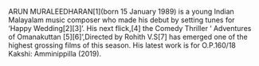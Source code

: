 ARUN MURALEEDHARAN[1](born 15 January 1989) is a young Indian Malayalam music composer who made his debut by setting tunes for ‘Happy Wedding[2][3]’. His next flick,[4] the Comedy Thriller ‘ Adventures of Omanakuttan [5][6]’,Directed by Rohith V.S[7] has emerged one of the highest grossing films of this season. His latest work is for O.P.160/18 Kakshi: Amminippilla (2019).
